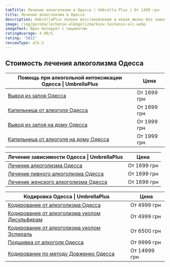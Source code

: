 ```yaml
---
tabTitle: Лечение алкоголизма в Одессе | Umbrella Plus | От 1499 грн
title: Лечение алкоголизма в Одессе
description: UmbrellaPlus полное восстановление и новая жизнь без зависимости
image: /img/goroda/lechenie-alkogolizma/kiev-lechenie-alc.webp
imageText: Врач беседует с пациентом
ratingAvarage: 4.98/5
rating: '5622'
reviewType: alk-2
---
```


## Стоимость лечения алкоголизма Одесса

| Помощь при алкогольной интоксикации Одесса \| UmbrellaPlus                                                  | Цена        |
| ----------------------------------------------------------------------------------------------------------- | ----------- |
| [Вывод из запоя Одесса](https://umbrella-plus.com.ua/services/vivod-iz-zapoia-umbrellaplus/)                | От 1699 грн |
| [Капельница от алкоголя Одесса](https://umbrella-plus.com.ua/services/kapelnica-ot-alkogolia-umbrellaplus/) | От 1699 грн |
| [Вывод из запоя на дому Одесса](vivod-iz-zapoya-na-domu-odessa)                                             | От 1999 грн |
| [Капельница от алкоголя на дому Одесса](kapelnitsya-ot-alc-na-domu-odessa)                                  | От 1999 грн |

| Лечение зависимости Одесса \| UmbrellaPlus                                                                               | Цена        |
| ------------------------------------------------------------------------------------------------------------------------ | ----------- |
| [Лечение алкоголизма Одесса](lechenie-alkogolizma-odessa)                                                                | От 1699 грн |
| [Лечение пивного алкоголизма Одесса](pivnoy-alkogolism)                                                                  | От 1699 грн |
| [Лечение женского алкоголизма Одесса](https://umbrella-plus.com.ua/services/lechenie-jenskogo-alkogolizma-umbrellaplus/) | От 1699 грн |

| Кодировка Одесса \| UmbrellaPlus                                                                                                       | Цена         |
| -------------------------------------------------------------------------------------------------------------------------------------- | ------------ |
| [Кодирование от алкоголизма Одесса](/kodirovanie-ukolom)                                                                               | От 4999 грн  |
| [Кодирование от алкоголизма уколом Дисульфирам](https://umbrella-plus.com.ua/services/kodirovka-ot-alkogolia-disulfiram-umbrellaplus/) | От 4999 грн  |
| [Кодирование от алкоголизма уколом Эспераль](https://umbrella-plus.com.ua/services/kodirovka-ot-alkogolizma-espiarl-umbrellaplus/)     | От 6500 грн  |
| [Подшивка от алкоголя Одесса](podshivka-ot-alkogolya-odessa)                                                                           | От 9999 грн  |
| [Кодирование по методу Довженко Одесса](/kodirovanie-dovgenko)                                                                         | От 14999 грн |
